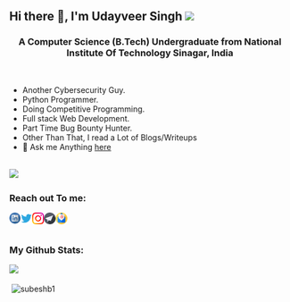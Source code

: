 <h2 align="left"> Hi there 👋, I'm Udayveer Singh <img src="https://media.giphy.com/media/mGcNjsfWAjY5AEZNw6/giphy.gif" width="50"></h2>



<h3 align="center">A Computer Science (B.Tech) Undergraduate from National Institute Of Technology Sinagar, India</h3>
<br />

-  Another Cybersecurity Guy.
-  Python Programmer.
-  Doing Competitive Programming.
-  Full stack Web Development.
-  Part Time Bug Bounty Hunter.
-  Other Than That, I read a Lot of Blogs/Writeups
- 💬 Ask me Anything [here](https://linktr.ee/its_udy)

<br>
<img src=https://media.giphy.com/media/3oEjHWpiVIOGXT5l9m/giphy.gif width="300">
</br>

<h3 align="left"> Reach out To me:</h3>

<a href="https://www.linkedin.com/in/an0nud4y">
  <img align="left" alt="Udayveer Singh | Linkedin" width="20px" src="https://raw.githubusercontent.com/An0nUD4Y/An0nUD4Y/master/assets/linkedin.svg" />
</a>

<a href="https://twitter.com/an0nud4y">
  <img align="left" alt="Udayveer Singh | Twitter" width="21px" src="https://raw.githubusercontent.com/An0nUD4Y/An0nUD4Y/master/assets/twitter.svg" />
</a>

<a href="https://instagram.com/its_udy">
  <img align="left" alt="Udayveer Singh | Instagram" width="21px" src="https://raw.githubusercontent.com/An0nUD4Y/An0nUD4Y/master/assets/instagram.svg" />
</a>

<a href="https://t.me/its_udy">
  <img align="left" alt="Udayveer Singh | Telegram" width="21px" src="https://raw.githubusercontent.com/An0nUD4Y/An0nUD4Y/master/assets/telegram.png" />
</a>

<a href="mailto:anonud4y@gmail.com">
  <img align="left" alt="Udayveer Singh | Email" width="21px" src="https://raw.githubusercontent.com/An0nUD4Y/An0nUD4Y/master/assets/email.svg" />
</a>

<br />
<br />

<h3 align="left"> My Github Stats:</h3>
<img src="https://github-profile-trophy.vercel.app/?username=an0nud4y&theme=dracula&column=3&margin-w=15&margin-h=15 (https://github.com/ryo-ma/github-profile-trophy)">

<p>&nbsp;<img align="center" src="https://github-readme-stats.vercel.app/api?username=an0nud4y&show_icons=true&count_private=true&theme=dark" alt="subeshb1" /></p>

